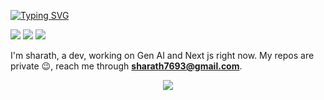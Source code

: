 [![Typing SVG](https://readme-typing-svg.herokuapp.com?size=30&color=FFFFFF&center=true&vCenter=true&lines=0+→+1+enthusiast)](https://git.io/typing-svg)

<p align="left"> 
 <img src="https://img.shields.io/github/followers/sharathdoes?color=00C4FF&label=Followers" />
 <img src="https://img.shields.io/github/stars/sharathdoes?style=flat&color=00C4FF" />
 <img src="https://komarev.com/ghpvc/?username=sharathdoes&color=00C4FF&style=flat" />
</p>

I'm sharath, a dev, working on Gen AI and Next js right now. My repos are private 😉, reach me through  **sharath7693@gmail.com**.
<p align="center">
  <img src="https://github-readme-activity-graph.vercel.app/graph?username=sharathdoes&theme=github-dark" />
</p>
